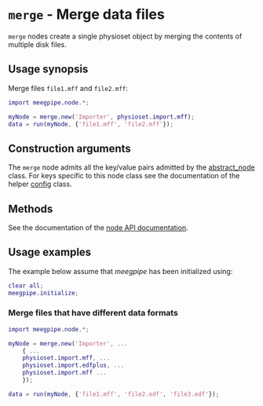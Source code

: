 `merge` - Merge data files
====

`merge` nodes create a single physioset object by merging the contents of
multiple disk files.


## Usage synopsis

Merge files `file1.mff` and `file2.mff`: 

````matlab
import meegpipe.node.*;

myNode = merge.new('Importer', physioset.import.mff);
data = run(myNode, {'file1.mff', 'file2.mff'});
````


## Construction arguments

The `merge` node admits all the key/value pairs admitted by the
[abstract_node][abstract-node] class. For keys specific to this node
class see the documentation of the helper [config][config] class.

[abstract-node]: ../@abstract_node/README.md
[config]: ./config.md


## Methods

See the documentation of the [node API documentation][node].

[node]: ../


## Usage examples

The example below assume that _meegpipe_ has been initialized using:

````matlab
clear all;
meegpipe.initialize;
````


### Merge files that have different data formats

````matlab
import meegpipe.node.*;

myNode = merge.new('Importer', ...
    { ...
    physioset.import.mff, ...
    physioset.import.edfplus, ...
    physioset.import.mff ...
    });

data = run(myNode, {'file1.mff', 'file2.edf', 'file3.edf'});
````

